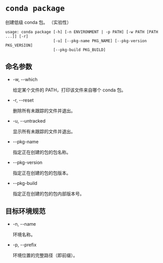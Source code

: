 # `conda package`



创建低级 conda 包。 （实验性）



```
usage: conda package [-h] [-n ENVIRONMENT | -p PATH] [-w PATH [PATH ...]] [-r]
                     [-u] [--pkg-name PKG_NAME] [--pkg-version PKG_VERSION]
                     [--pkg-build PKG_BUILD]
```

## 命名参数

- -w, --which

  给定某个文件的 PATH，打印该文件来自哪个 conda 包。

- -r, --reset

  删除所有未跟踪的文件并退出。

- -u, --untracked

  显示所有未跟踪的文件并退出。

- --pkg-name

  指定正在创建的包的包名称。

- --pkg-version

  指定正在创建的包的包版本。

- --pkg-build

  指定正在创建的包的包内部版本号。

## 目标环境规范

- -n, --name

  环境名称。

- -p, --prefix

  环境位置的完整路径（即前缀）。